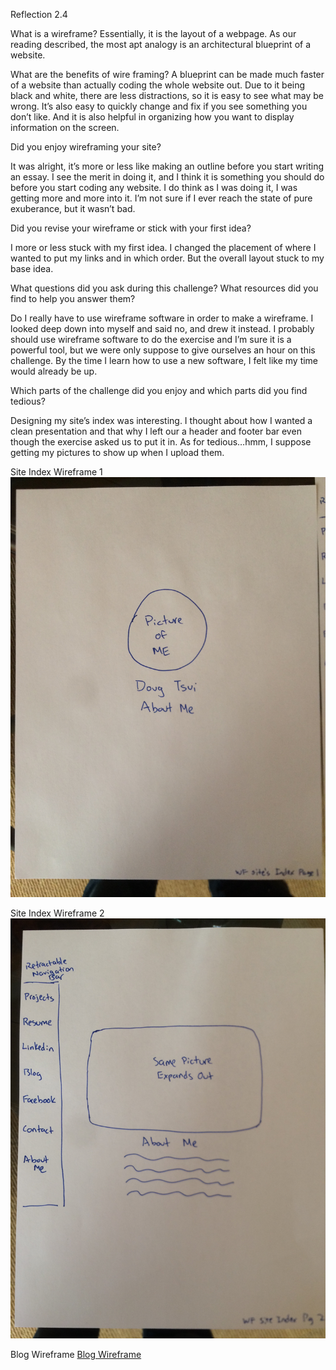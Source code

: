 Reflection 2.4

What is a wireframe?
	Essentially, it is the layout of a webpage. As our reading described, the most apt analogy is an architectural blueprint of a website. 

What are the benefits of wire framing?
A blueprint can be made much faster of a website than actually coding the whole website out. Due to it being black and white, there are less distractions, so it is easy to see what may be wrong. It’s also easy to quickly change and fix if you see something you don’t like. And it is also helpful in organizing how you want to display information on the screen.

Did you enjoy wireframing your site?

It was alright, it’s more or less like making an outline before you start writing an essay. I see the merit in doing it, and I think it is something you should do before you start coding any website. I do think as I was doing it, I was getting more and more into it. I’m not sure if I ever reach the state of pure exuberance, but it wasn’t bad.

Did you revise your wireframe or stick with your first idea?

I more or less stuck with my first idea. I changed the placement of where I wanted to put my links and in which order. But the overall layout stuck to my base idea. 

What questions did you ask during this challenge? What resources did you find to help you answer them?

Do I really have to use wireframe software in order to make a wireframe. I looked deep down into myself and said no, and drew it instead. I probably should use wireframe software to do the exercise and I’m sure it is a powerful tool, but we were only suppose to give ourselves an hour on this challenge. By the time I learn how to use a new software, I felt like my time would already be up.

Which parts of the challenge did you enjoy and which parts did you find tedious?

Designing my site’s index was interesting. I thought about how I wanted a clean presentation and that why I left our a header and footer bar even though the exercise asked us to put it in. As for tedious…hmm, I suppose getting my pictures to show up when I upload them.

Site Index Wireframe 1
![Site Index 1](/week-2/imgs/wireframe-index1.JPG)

Site Index Wireframe 2
![Site Index 2](/week-2/imgs/wireframe-index2.JPG)

Blog Wireframe
[Blog Wireframe](/week-2/imgs/wireframe-blog-index.JPG)

